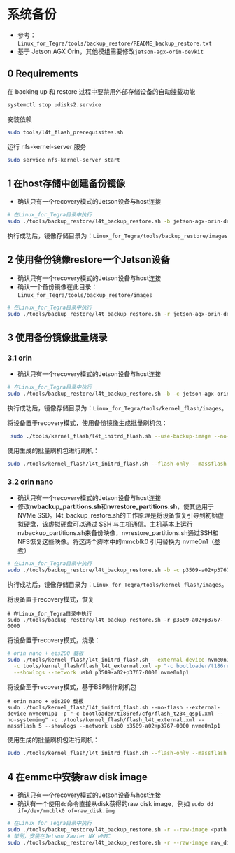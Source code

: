 # 系统备份

- 参考：`Linux_for_Tegra/tools/backup_restore/README_backup_restore.txt`
- 基于 Jetson AGX Orin，其他模组需要修改`jetson-agx-orin-devkit`

## 0 Requirements

在 backing up 和 restore 过程中要禁用外部存储设备的自动挂载功能

```bash
systemctl stop udisks2.service
```

安装依赖

```bash
sudo tools/l4t_flash_prerequisites.sh
```

运行 nfs-kernel-server 服务

```bash
sudo service nfs-kernel-server start
```

## 1 在host存储中创建备份镜像

- 确认只有一个recovery模式的Jetson设备与host连接

```bash
# 在Linux_for_Tegra目录中执行
sudo ./tools/backup_restore/l4t_backup_restore.sh -b jetson-agx-orin-devkit
```

执行成功后，镜像存储目录为：`Linux_for_Tegra/tools/backup_restore/images`

## 2 使用备份镜像restore一个Jetson设备

- 确认只有一个recovery模式的Jetson设备与host连接
- 确认一个备份镜像在此目录：`Linux_for_Tegra/tools/backup_restore/images`

```bash
# 在Linux_for_Tegra目录中执行
sudo ./tools/backup_restore/l4t_backup_restore.sh -r jetson-agx-orin-devkit
```

## 3 使用备份镜像批量烧录

### 3.1 orin

- 确认只有一个recovery模式的Jetson设备与host连接

```bash
# 在Linux_for_Tegra目录中执行
sudo ./tools/backup_restore/l4t_backup_restore.sh -b -c jetson-agx-orin-devkit
```

执行成功后，镜像存储目录为：`Linux_for_Tegra/tools/kernel_flash/images`。

将设备置于recovery模式，使用备份镜像生成批量刷机包：

```bash
 sudo ./tools/kernel_flash/l4t_initrd_flash.sh --use-backup-image --no-flash --network usb0 --massflash 4 jetson-agx-orin-devkit mmcblk0p1
```

使用生成的批量刷机包进行刷机：

```bash
sudo ./tools/kernel_flash/l4t_initrd_flash.sh --flash-only --massflash 1 --network usb0
```

### 3.2 orin nano

- 确认只有一个recovery模式的Jetson设备与host连接
- 修改**nvbackup_partitions.sh**和**nvrestore_partitions.sh**，使其适用于 NVMe SSD。l4t_backup_restore.sh的工作原理是将设备恢复引导到初始虚拟硬盘，该虚拟硬盘可以通过 SSH  与主机通信。主机基本上运行nvbackup_partitions.sh来备份映像，nvrestore_partitions.sh通过SSH和NFS恢复这些映像。将这两个脚本中的mmcblk0 引用替换为 nvme0n1（[参考](https://forums.developer.nvidia.com/t/how-to-clone-orin-nx-app-partition-to-host-pc/241629/3)）

```bash
# 在Linux_for_Tegra目录中执行
sudo ./tools/backup_restore/l4t_backup_restore.sh -b -c p3509-a02+p3767-0000
```

执行成功后，镜像存储目录为：`Linux_for_Tegra/tools/kernel_flash/images`。

将设备置于recovery模式，恢复

```shell
# 在Linux_for_Tegra目录中执行
sudo ./tools/backup_restore/l4t_backup_restore.sh -r p3509-a02+p3767-0000
```

将设备置于recovery模式，烧录：

```bash
# orin nano + eis200 载板
sudo ./tools/kernel_flash/l4t_initrd_flash.sh --external-device nvme0n1p1 \
  -c tools/kernel_flash/flash_l4t_external.xml -p "-c bootloader/t186ref/cfg/flash_t234_qspi.xml" \
  --showlogs --network usb0 p3509-a02+p3767-0000 nvme0n1p1
```

将设备至于recovery模式，基于BSP制作刷机包

```shell
# orin nano + eis200 载板
sudo ./tools/kernel_flash/l4t_initrd_flash.sh --no-flash --external-device nvme0n1p1 -p "-c bootloader/t186ref/cfg/flash_t234_qspi.xml --no-systemimg" -c ./tools/kernel_flash/flash_l4t_external.xml --massflash 5 --showlogs --network usb0 p3509-a02+p3767-0000 nvme0n1p1
```



使用生成的批量刷机包进行刷机：

```bash
sudo ./tools/kernel_flash/l4t_initrd_flash.sh --flash-only --massflash 1 --network usb0 --showlogs
```







## 4 在emmc中安装raw disk image

- 确认只有一个recovery模式的Jetson设备与host连接
- 确认有一个使用`dd`命令直接从disk获得的raw disk image，例如 `sudo dd if=/dev/mmcblk0 of=raw_disk.img`

```bash
# 在Linux_for_Tegra目录中执行
sudo ./tools/backup_restore/l4t_backup_restore.sh -r --raw-image <path to your raw disk image> <board-name>
# 举例，安装在Jetson Xavier NX eMMC
sudo ./tools/backup_restore/l4t_backup_restore.sh -r --raw-image raw_disk.img jetson-xavier-nx-devkit-emmc
```



